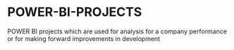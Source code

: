 # POWER-BI-PROJECTS
POWER BI projects which are used for analysis for a company performance or for making forward improvements in development
